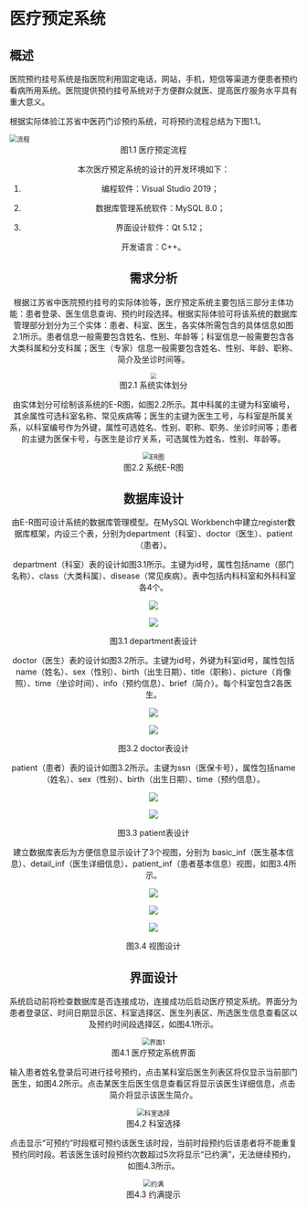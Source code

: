 # 医疗预定系统

## 概述

医院预约挂号系统是指医院利用固定电话，网站，手机，短信等渠道方便患者预约看病所用系统。医院提供预约挂号系统对于方便群众就医、提高医疗服务水平具有重大意义。

根据实际体验江苏省中医药门诊预约系统，可将预约流程总结为下图1.1。

<img src="医疗预定系统.assets/流程.png" alt="流程" style="zoom: 80%;" />

<center>图1.1 医疗预定流程<center>



本次医疗预定系统的设计的开发环境如下：

1. 编程软件：Visual Studio 2019；

2. 数据库管理系统软件：MySQL 8.0；

3. 界面设计软件：Qt 5.12；

开发语言：C++。

## 需求分析

根据江苏省中医院预约挂号的实际体验等，医疗预定系统主要包括三部分主体功能：患者登录、医生信息查询、预约时段选择。根据实际体验可将该系统的数据库管理部分划分为三个实体：患者、科室、医生，各实体所需包含的具体信息如图2.1所示。患者信息一般需要包含姓名、性别、年龄等；科室信息一般需要包含各大类科属和分支科属；医生（专家）信息一般需要包含姓名、性别、年龄、职称、简介及坐诊时间等。

<img src="医疗预定系统.assets/思维导图.png" style="zoom: 67%;" />           

<center>图2.1 系统实体划分<center>

由实体划分可绘制该系统的E-R图，如图2.2所示。其中科属的主键为科室编号，其余属性可选科室名称、常见疾病等；医生的主键为医生工号，与科室是所属关系，以科室编号作为外键，属性可选姓名、性别、职称、职务、坐诊时间等；患者的主键为医保卡号，与医生是诊疗关系，可选属性为姓名、性别、年龄等。

<img src="医疗预定系统.assets/ER图.png" alt="ER图" style="zoom:80%;" />

<center>图2.2 系统E-R图<center>

## 数据库设计

由E-R图可设计系统的数据库管理模型。在MySQL Workbench中建立register数据库框架，内设三个表，分别为department（科室）、doctor（医生）、patient（患者）。

department（科室）表的设计如图3.1所示。主键为id号，属性包括name（部门名称）、class（大类科属）、disease（常见疾病）。表中包括内科科室和外科科室各4个。

![](医疗预定系统.assets/department表1.png)

![](医疗预定系统.assets/department表2.png)

<center>图3.1 department表设计<center>

doctor（医生）表的设计如图3.2所示。主键为id号，外键为科室id号，属性包括name（姓名）、sex（性别）、birth（出生日期）、title（职称）、picture（肖像照）、time（坐诊时间）、info（预约信息）、brief（简介）。每个科室包含2各医生。

![](医疗预定系统.assets/doctor表1.png)

![](医疗预定系统.assets/doctor表2.png)

<center>图3.2 doctor表设计<center>

patient（患者）表的设计如图3.2所示。主键为ssn（医保卡号），属性包括name（姓名）、sex（性别）、birth（出生日期）、time（预约信息）。

![](医疗预定系统.assets/patient表1.png)

![](医疗预定系统.assets/Inkedpatient表2_LI.jpg)

<center>图3.3 patient表设计<center>

建立数据库表后为方便信息显示设计了3个视图，分别为 basic_inf（医生基本信息）、detail_inf（医生详细信息）、patient_inf（患者基本信息）视图，如图3.4所示。

![](医疗预定系统.assets/basic_inf.png)

![](医疗预定系统.assets/detail_inf.png)

![](医疗预定系统.assets/patient_inf.png)

<center>图3.4 视图设计<center>

## 界面设计

系统启动前将检查数据库是否连接成功，连接成功后启动医疗预定系统。界面分为患者登录区、时间日期显示区、科室选择区、医生列表区、所选医生信息查看区以及预约时间段选择区，如图4.1所示。

<img src="医疗预定系统.assets/界面1.png" alt="界面1" style="zoom:80%;" />

<center>图4.1 医疗预定系统界面<center>

输入患者姓名登录后可进行挂号预约，点击某科室后医生列表区将仅显示当前部门医生，如图4.2所示。点击某医生后医生信息查看区将显示该医生详细信息，点击简介将显示该医生简介。

<img src="医疗预定系统.assets/科室选择.png" alt="科室选择" style="zoom:80%;" />

<center>图4.2 科室选择<center>

点击显示“可预约”时段框可预约该医生该时段，当前时段预约后该患者将不能重复预约同时段。若该医生该时段预约次数超过5次将显示“已约满”，无法继续预约，如图4.3所示。

<img src="医疗预定系统.assets/约满.png" alt="约满" style="zoom:80%;" />

<center>图4.3 约满提示<center>